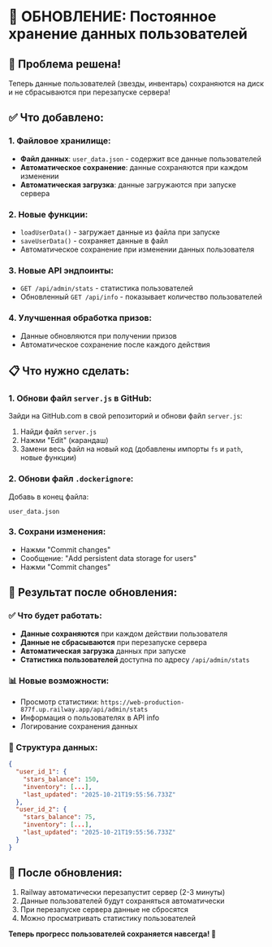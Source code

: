# 💾 ОБНОВЛЕНИЕ: Постоянное хранение данных пользователей

## 🎯 Проблема решена!

Теперь данные пользователей (звезды, инвентарь) сохраняются на диск и не сбрасываются при перезапуске сервера!

## ✅ Что добавлено:

### 1. Файловое хранилище:
- **Файл данных**: `user_data.json` - содержит все данные пользователей
- **Автоматическое сохранение**: данные сохраняются при каждом изменении
- **Автоматическая загрузка**: данные загружаются при запуске сервера

### 2. Новые функции:
- `loadUserData()` - загружает данные из файла при запуске
- `saveUserData()` - сохраняет данные в файл
- Автоматическое сохранение при изменении данных пользователя

### 3. Новые API эндпоинты:
- `GET /api/admin/stats` - статистика пользователей
- Обновленный `GET /api/info` - показывает количество пользователей

### 4. Улучшенная обработка призов:
- Данные обновляются при получении призов
- Автоматическое сохранение после каждого действия

## 📋 Что нужно сделать:

### 1. Обнови файл `server.js` в GitHub:
Зайди на GitHub.com в свой репозиторий и обнови файл `server.js`:

1. Найди файл `server.js`
2. Нажми "Edit" (карандаш)
3. Замени весь файл на новый код (добавлены импорты `fs` и `path`, новые функции)

### 2. Обнови файл `.dockerignore`:
Добавь в конец файла:
```
user_data.json
```

### 3. Сохрани изменения:
- Нажми "Commit changes"
- Сообщение: "Add persistent data storage for users"
- Нажми "Commit changes"

## 🎯 Результат после обновления:

### ✅ Что будет работать:
- **Данные сохраняются** при каждом действии пользователя
- **Данные не сбрасываются** при перезапуске сервера
- **Автоматическая загрузка** данных при запуске
- **Статистика пользователей** доступна по адресу `/api/admin/stats`

### 📊 Новые возможности:
- Просмотр статистики: `https://web-production-877f.up.railway.app/api/admin/stats`
- Информация о пользователях в API info
- Логирование сохранения данных

### 💾 Структура данных:
```json
{
  "user_id_1": {
    "stars_balance": 150,
    "inventory": [...],
    "last_updated": "2025-10-21T19:55:56.733Z"
  },
  "user_id_2": {
    "stars_balance": 75,
    "inventory": [...],
    "last_updated": "2025-10-21T19:55:56.733Z"
  }
}
```

## 🚀 После обновления:
1. Railway автоматически перезапустит сервер (2-3 минуты)
2. Данные пользователей будут сохраняться автоматически
3. При перезапуске сервера данные не сбросятся
4. Можно просматривать статистику пользователей

**Теперь прогресс пользователей сохраняется навсегда! 🎉**
